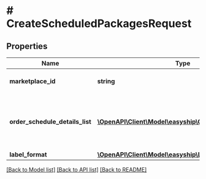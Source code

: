 # # CreateScheduledPackagesRequest

## Properties

Name | Type | Description | Notes
------------ | ------------- | ------------- | -------------
**marketplace_id** | **string** | A string of up to 255 characters. |
**order_schedule_details_list** | [**\OpenAPI\Client\Model\easyship\OrderScheduleDetails[]**](OrderScheduleDetails.md) | An array allowing users to specify orders to be scheduled. |
**label_format** | [**\OpenAPI\Client\Model\easyship\LabelFormat**](LabelFormat.md) |  |

[[Back to Model list]](../../README.md#models) [[Back to API list]](../../README.md#endpoints) [[Back to README]](../../README.md)
